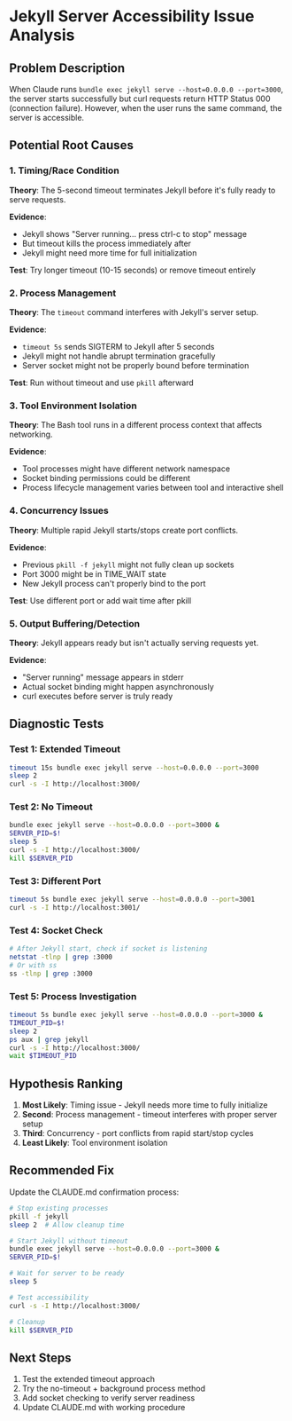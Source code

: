 # Jekyll Server Accessibility Issue Analysis

## Problem Description

When Claude runs `bundle exec jekyll serve --host=0.0.0.0 --port=3000`, the server starts successfully but curl requests return HTTP Status 000 (connection failure). However, when the user runs the same command, the server is accessible.

## Potential Root Causes

### 1. Timing/Race Condition
**Theory**: The 5-second timeout terminates Jekyll before it's fully ready to serve requests.

**Evidence**:
- Jekyll shows "Server running... press ctrl-c to stop" message
- But timeout kills the process immediately after
- Jekyll might need more time for full initialization

**Test**: Try longer timeout (10-15 seconds) or remove timeout entirely

### 2. Process Management
**Theory**: The `timeout` command interferes with Jekyll's server setup.

**Evidence**:
- `timeout 5s` sends SIGTERM to Jekyll after 5 seconds
- Jekyll might not handle abrupt termination gracefully
- Server socket might not be properly bound before termination

**Test**: Run without timeout and use `pkill` afterward

### 3. Tool Environment Isolation
**Theory**: The Bash tool runs in a different process context that affects networking.

**Evidence**:
- Tool processes might have different network namespace
- Socket binding permissions could be different
- Process lifecycle management varies between tool and interactive shell

### 4. Concurrency Issues
**Theory**: Multiple rapid Jekyll starts/stops create port conflicts.

**Evidence**:
- Previous `pkill -f jekyll` might not fully clean up sockets
- Port 3000 might be in TIME_WAIT state
- New Jekyll process can't properly bind to the port

**Test**: Use different port or add wait time after pkill

### 5. Output Buffering/Detection
**Theory**: Jekyll appears ready but isn't actually serving requests yet.

**Evidence**:
- "Server running" message appears in stderr
- Actual socket binding might happen asynchronously
- curl executes before server is truly ready

## Diagnostic Tests

### Test 1: Extended Timeout
```bash
timeout 15s bundle exec jekyll serve --host=0.0.0.0 --port=3000
sleep 2
curl -s -I http://localhost:3000/
```

### Test 2: No Timeout
```bash
bundle exec jekyll serve --host=0.0.0.0 --port=3000 &
SERVER_PID=$!
sleep 5
curl -s -I http://localhost:3000/
kill $SERVER_PID
```

### Test 3: Different Port
```bash
timeout 5s bundle exec jekyll serve --host=0.0.0.0 --port=3001
curl -s -I http://localhost:3001/
```

### Test 4: Socket Check
```bash
# After Jekyll start, check if socket is listening
netstat -tlnp | grep :3000
# Or with ss
ss -tlnp | grep :3000
```

### Test 5: Process Investigation
```bash
timeout 5s bundle exec jekyll serve --host=0.0.0.0 --port=3000 &
TIMEOUT_PID=$!
sleep 2
ps aux | grep jekyll
curl -s -I http://localhost:3000/
wait $TIMEOUT_PID
```

## Hypothesis Ranking

1. **Most Likely**: Timing issue - Jekyll needs more time to fully initialize
2. **Second**: Process management - timeout interferes with proper server setup
3. **Third**: Concurrency - port conflicts from rapid start/stop cycles
4. **Least Likely**: Tool environment isolation

## Recommended Fix

Update the CLAUDE.md confirmation process:

```bash
# Stop existing processes
pkill -f jekyll
sleep 2  # Allow cleanup time

# Start Jekyll without timeout
bundle exec jekyll serve --host=0.0.0.0 --port=3000 &
SERVER_PID=$!

# Wait for server to be ready
sleep 5

# Test accessibility
curl -s -I http://localhost:3000/

# Cleanup
kill $SERVER_PID
```

## Next Steps

1. Test the extended timeout approach
2. Try the no-timeout + background process method
3. Add socket checking to verify server readiness
4. Update CLAUDE.md with working procedure
